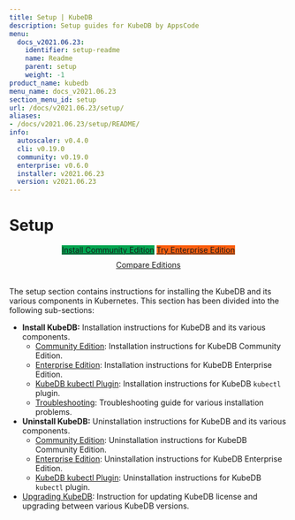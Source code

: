 ```yaml
---
title: Setup | KubeDB
description: Setup guides for KubeDB by AppsCode
menu:
  docs_v2021.06.23:
    identifier: setup-readme
    name: Readme
    parent: setup
    weight: -1
product_name: kubedb
menu_name: docs_v2021.06.23
section_menu_id: setup
url: /docs/v2021.06.23/setup/
aliases:
- /docs/v2021.06.23/setup/README/
info:
  autoscaler: v0.4.0
  cli: v0.19.0
  community: v0.19.0
  enterprise: v0.6.0
  installer: v2021.06.23
  version: v2021.06.23
---
```


# Setup

<div style="text-align: center;">
  <a class="button is-link is-medium is-active has-text-weight-normal" href="/docs/v2021.06.23/setup/install/community" style="background:#00A651; width: 18rem;">Install Community Edition</a>
  <a class="button is-info is-medium is-active has-text-weight-normal" href="/docs/v2021.06.23/setup/install/enterprise"  style="background:#FC6011; width: 18rem;">Try Enterprise Edition</a>
  <a style="margin-top: 10px; display: block;" href="/docs/v2021.06.23/overview/README">Compare Editions</a>
</div>
<br>

The setup section contains instructions for installing the KubeDB and its various components in Kubernetes. This section has been divided into the following sub-sections:

- **Install KubeDB:** Installation instructions for KubeDB and its various components.
  - [Community Edition](/docs/v2021.06.23/setup/install/community): Installation instructions for KubeDB Community Edition.
  - [Enterprise Edition](/docs/v2021.06.23/setup/install/enterprise): Installation instructions for KubeDB Enterprise Edition.
  - [KubeDB kubectl Plugin](/docs/v2021.06.23/setup/install/kubectl_plugin): Installation instructions for KubeDB `kubectl` plugin.
  - [Troubleshooting](/docs/v2021.06.23/setup/install/troubleshoting): Troubleshooting guide for various installation problems.
- **Uninstall KubeDB:** Uninstallation instructions for KubeDB and its various components.
  - [Community Edition](/docs/v2021.06.23/setup/uninstall/community): Uninstallation instructions for KubeDB Community Edition.
  - [Enterprise Edition](/docs/v2021.06.23/setup/uninstall/enterprise): Uninstallation instructions for KubeDB Enterprise Edition.
  - [KubeDB kubectl Plugin](/docs/v2021.06.23/setup/uninstall/kubectl_plugin): Uninstallation instructions for KubeDB `kubectl` plugin.
- [Upgrading KubeDB](/docs/v2021.06.23/setup/upgrade/): Instruction for updating KubeDB license and upgrading between various KubeDB versions.
